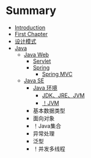 # Summary

* [Introduction](README.md)
* [First Chapter](chapter1.md)
* [设计模式](she-ji-mo-shi.md)
* [Java](java.md)
  * [Java Web](java/java-web.md)
    * [Servlet](java/java-web/servlet.md)
    * [Spring](java/java-web/spring.md)
      * [Spring MVC](java/java-web/spring/spring-mvc.md)
  * [Java SE](java/java-se.md)
    * [Java 环境](java/java-se/java-huan-jing.md)
      * [JDK、JRE、JVM](java/java-se/java-huan-jing/jdkjrejvm.md)
      * [！JVM](java/java-se/java-huan-jing/jvm.md)
    * 基本数据类型
    * 面向对象
    * ！Java集合
    * 异常处理
    * 泛型
    * ！并发多线程

